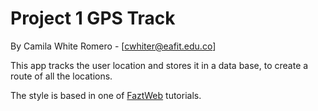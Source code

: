 # **Project 1 GPS Track**

By Camila White Romero - [cwhiter@eafit.edu.co]

This app tracks the user location and stores it in a data base, to create a route of all the locations.

The style is based in one of [FaztWeb](https://faztweb.com) tutorials.

